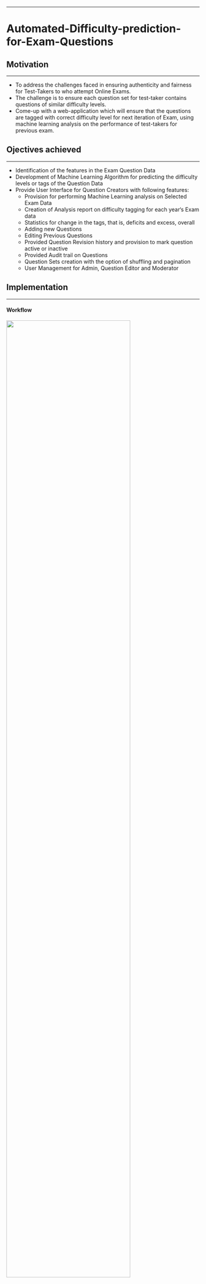 ***
#  Automated-Difficulty-prediction-for-Exam-Questions

## Motivation
***
* To address the challenges faced in ensuring authenticity and fairness for Test-Takers to who attempt Online Exams.
* The challenge is to ensure each question set for test-taker contains questions of similar difficulty levels.
* Come-up with a web-application which will ensure that the questions are tagged with correct difficulty level for next iteration of Exam, using machine learning analysis on the performance of test-takers for previous exam.

## Ojectives achieved
***
* Identification of the features in the Exam Question Data
* Development of Machine Learning Algorithm for predicting the difficulty levels or tags of the Question Data
* Provide User Interface for Question Creators with following features:
  * Provision for performing Machine Learning analysis on Selected Exam Data
  * Creation of Analysis report on difficulty tagging for each year‘s Exam data
  * Statistics for change in the tags, that is, deficits and excess, overall
  * Adding new Questions
  * Editing Previous Questions
  * Provided Question Revision history and provision to mark question active or inactive
  * Provided Audit trail on Questions
  * Question Sets creation with the option of shuffling and pagination
  * User Management for Admin, Question Editor and Moderator


## Implementation
***
#### Workflow
<img src="https://github.com/jayantsolanki/Automated-Difficulty-prediction-for-Exam-Questions/blob/master/docs/PPT/block.png" width=80% height=80%>

#### Usecase
<img src="https://github.com/jayantsolanki/Automated-Difficulty-prediction-for-Exam-Questions/blob/master/docs/PPT/usecase.png" width=50% height=50%>

## Documentation
***
Report and documentation can be found on this [Documentation](https://github.com/jayantsolanki/Automated-Difficulty-prediction-for-Exam-Questions/tree/master/docs)

## Folder Tree
***
* [**docs**](https://github.com/jayantsolanki/Automated-Difficulty-prediction-for-Exam-Questions/tree/master/docs) contains documentation and paper
* [**release**](https://github.com/jayantsolanki/Automated-Difficulty-prediction-for-Exam-Questions/tree/master/release) contains implmentation codes and libraries
* [**src**](https://github.com/jayantsolanki/Automated-Difficulty-prediction-for-Exam-Questions/tree/master/src) contains codes
  * 611-Proj-Ques-Eval-Frontend: Contains the Website
  * Python-Web-Server: Provide REST APIs solution for running Machine Learning Algorithm

 
## Contributors
***
  * [Jayant Solanki](https://github.com/jayantsolanki)
  
## Instructor
***
Prof. Alan Hunt, CSE Dept. University at Buffalo - SUNY

## Tech-stack
* Machine Learning
  * Python 3.6
  * Tornado for Rest APIs
  * SQLAlchemy
  * Matplotlib for plotting the clusters
* Web Development
  * Laravel 5.4 with Symphony and Eloquent ORM
  * PHP 7
  * MySQL
  * Apache Server for deploying the Website
  * Bootstrap 3.6
  * Google Charts
  
## Acknowledgement
***
* e-Yantra, IIT-Bombay
## License
***
This project is open-sourced under [MIT License](http://opensource.org/licenses/MIT)
